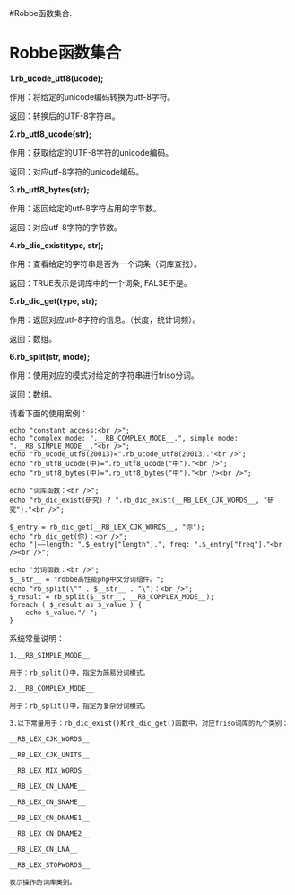 #Robbe函数集合.

# Robbe函数集合 #

**1.rb\_ucode\_utf8(ucode);**

作用：将给定的unicode编码转换为utf-8字符。

返回：转换后的UTF-8字符串。

**2.rb\_utf8\_ucode(str);**

作用：获取给定的UTF-8字符的unicode编码。

返回：对应utf-8字符的unicode编码。

**3.rb\_utf8\_bytes(str);**

作用：返回给定的utf-8字符占用的字节数。

返回：对应utf-8字符的字节数。

**4.rb\_dic\_exist(type, str);**

作用：查看给定的字符串是否为一个词条（词库查找）。

返回：TRUE表示是词库中的一个词条, FALSE不是。

**5.rb\_dic\_get(type, str);**

作用：返回对应utf-8字符的信息。（长度，统计词频）。

返回：数组。


**6.rb\_split(str, mode);**

作用：使用对应的模式对给定的字符串进行friso分词。

返回：数组。

请看下面的使用案例：

```
echo "constant access:<br />";
echo "complex mode: ".__RB_COMPLEX_MODE__.", simple mode: ".__RB_SIMPLE_MODE__."<br />";
echo "rb_ucode_utf8(20013)=".rb_ucode_utf8(20013)."<br />";
echo "rb_utf8_ucode(中)=".rb_utf8_ucode("中")."<br />";
echo "rb_utf8_bytes(中)=".rb_utf8_bytes("中")."<br /><br />";

echo "词库函数：<br />";
echo "rb_dic_exist(研究) ? ".rb_dic_exist(__RB_LEX_CJK_WORDS__, "研究")."<br />";

$_entry = rb_dic_get(__RB_LEX_CJK_WORDS__, "你");
echo "rb_dic_get(你)：<br />";
echo "|——length: ".$_entry["length"].", freq: ".$_entry["freq"]."<br /><br />";

echo "分词函数：<br />";
$__str__ = "robbe高性能php中文分词组件。";
echo "rb_split(\"" . $__str__ . "\")：<br />";
$_result = rb_split($__str__, __RB_COMPLEX_MODE__);
foreach ( $_result as $_value ) {
	echo $_value."/ ";
}
```

系统常量说明：
```
1.__RB_SIMPLE_MODE__

用于：rb_split()中，指定为简易分词模式。

2.__RB_COMPLEX_MODE__

用于：rb_split()中，指定为复杂分词模式。

3.以下常量用于：rb_dic_exist()和rb_dic_get()函数中，对应friso词库的九个类别：

__RB_LEX_CJK_WORDS__

__RB_LEX_CJK_UNITS__

__RB_LEX_MIX_WORDS__

__RB_LEX_CN_LNAME__

__RB_LEX_CN_SNAME__

__RB_LEX_CN_DNAME1__

__RB_LEX_CN_DNAME2__

__RB_LEX_CN_LNA__

__RB_LEX_STOPWORDS__

表示操作的词库类别。
```
